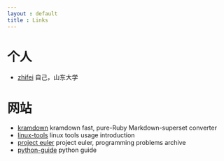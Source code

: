 ```yaml
---
layout : default
title : Links
---
```


# 个人

* [zhifei](http://zhifeiding.github.io) 自己，山东大学

# 网站

* [kramdown](http://http://kramdown.gettalong.org/) kramdown fast, pure-Ruby Markdown-superset converter
* [linux-tools](http://linuxtools-rst.readthedocs.org/) linux tools usage
  introduction
* [project euler](https://projecteuler.net)  project euler, programming problems archive  
* [python-guide](http://docs.python-guide.org/) python guide
